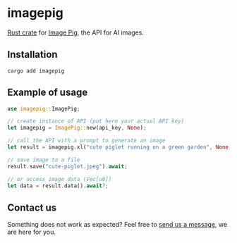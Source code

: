 # imagepig
[Rust crate](https://crates.io/crates/imagepig) for [Image Pig](https://imagepig.com/), the API for AI images.

## Installation

```
cargo add imagepig
```

## Example of usage

```rust
use imagepig::ImagePig;

// create instance of API (put here your actual API key)
let imagepig = ImagePig::new(api_key, None);

// call the API with a prompt to generate an image
let result = imagepig.xl("cute piglet running on a green garden", None, None).await.unwrap();

// save image to a file
result.save("cute-piglet.jpeg").await;

// or access image data (Vec[u8])
let data = result.data().await?;
```

## Contact us
Something does not work as expected? Feel free to [send us a message](https://imagepig.com/contact/), we are here for you.
